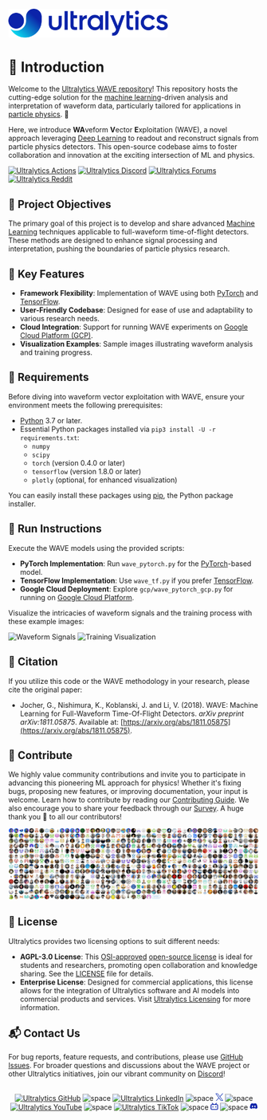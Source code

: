 <a href="https://www.ultralytics.com/"><img src="https://raw.githubusercontent.com/ultralytics/assets/main/logo/Ultralytics_Logotype_Original.svg" width="320" alt="Ultralytics logo"></a>

# 🌊 Introduction

Welcome to the [Ultralytics WAVE repository](https://github.com/ultralytics/wave)! This repository hosts the cutting-edge solution for the [machine learning](https://www.ultralytics.com/glossary/machine-learning-ml)-driven analysis and interpretation of waveform data, particularly tailored for applications in [particle physics](https://en.wikipedia.org/wiki/Particle_physics). 🎉

Here, we introduce **WA**veform **V**ector **E**xploitation (WAVE), a novel approach leveraging [Deep Learning](https://www.ultralytics.com/glossary/deep-learning-dl) to readout and reconstruct signals from particle physics detectors. This open-source codebase aims to foster collaboration and innovation at the exciting intersection of ML and physics.

[![Ultralytics Actions](https://github.com/ultralytics/wave/actions/workflows/format.yml/badge.svg)](https://github.com/ultralytics/wave/actions/workflows/format.yml) [![Ultralytics Discord](https://img.shields.io/discord/1089800235347353640?logo=discord&logoColor=white&label=Discord&color=blue)](https://discord.com/invite/ultralytics) [![Ultralytics Forums](https://img.shields.io/discourse/users?server=https%3A%2F%2Fcommunity.ultralytics.com&logo=discourse&label=Forums&color=blue)](https://community.ultralytics.com/) [![Ultralytics Reddit](https://img.shields.io/reddit/subreddit-subscribers/ultralytics?style=flat&logo=reddit&logoColor=white&label=Reddit&color=blue)](https://reddit.com/r/ultralytics)

## 🚀 Project Objectives

The primary goal of this project is to develop and share advanced [Machine Learning](https://www.ultralytics.com/glossary/machine-learning-ml) techniques applicable to full-waveform time-of-flight detectors. These methods are designed to enhance signal processing and interpretation, pushing the boundaries of particle physics research.

## 🌟 Key Features

- **Framework Flexibility**: Implementation of WAVE using both [PyTorch](https://pytorch.org/) and [TensorFlow](https://www.tensorflow.org/).
- **User-Friendly Codebase**: Designed for ease of use and adaptability to various research needs.
- **Cloud Integration**: Support for running WAVE experiments on [Google Cloud Platform (GCP)](https://cloud.google.com/).
- **Visualization Examples**: Sample images illustrating waveform analysis and training progress.

## 🔧 Requirements

Before diving into waveform vector exploitation with WAVE, ensure your environment meets the following prerequisites:

- [Python](https://www.python.org/) 3.7 or later.
- Essential Python packages installed via `pip3 install -U -r requirements.txt`:
    - `numpy`
    - `scipy`
    - `torch` (version 0.4.0 or later)
    - `tensorflow` (version 1.8.0 or later)
    - `plotly` (optional, for enhanced visualization)

You can easily install these packages using [pip](https://pip.pypa.io/en/stable/), the Python package installer.

## 🏃 Run Instructions

Execute the WAVE models using the provided scripts:

- **PyTorch Implementation**: Run `wave_pytorch.py` for the [PyTorch](https://pytorch.org/)-based model.
- **TensorFlow Implementation**: Use `wave_tf.py` if you prefer [TensorFlow](https://www.tensorflow.org/).
- **Google Cloud Deployment**: Explore `gcp/wave_pytorch_gcp.py` for running on [Google Cloud Platform](https://cloud.google.com/).

Visualize the intricacies of waveform signals and the training process with these example images:

![Waveform Signals](https://raw.githubusercontent.com/ultralytics/wave/main/data/waveforms.png)
![Training Visualization](https://raw.githubusercontent.com/ultralytics/wave/main/data/wave.png)

## 📜 Citation

If you utilize this code or the WAVE methodology in your research, please cite the original paper:

- Jocher, G., Nishimura, K., Koblanski, J. and Li, V. (2018). WAVE: Machine Learning for Full-Waveform Time-Of-Flight Detectors. *arXiv preprint arXiv:1811.05875*. Available at: [https://arxiv.org/abs/1811.05875](https://arxiv.org/abs/1811.05875).

## 🤝 Contribute

We highly value community contributions and invite you to participate in advancing this pioneering ML approach for physics! Whether it's fixing bugs, proposing new features, or improving documentation, your input is welcome. Learn how to contribute by reading our [Contributing Guide](https://docs.ultralytics.com/help/contributing/). We also encourage you to share your feedback through our [Survey](https://www.ultralytics.com/survey?utm_source=github&utm_medium=social&utm_campaign=Survey). A huge thank you 🙏 to all our contributors!

[![Ultralytics open-source contributors](https://raw.githubusercontent.com/ultralytics/assets/main/im/image-contributors.png)](https://github.com/ultralytics/ultralytics/graphs/contributors)

## 📄 License

Ultralytics provides two licensing options to suit different needs:

- **AGPL-3.0 License**: This [OSI-approved](https://opensource.org/license) [open-source license](https://github.com/ultralytics/wave/blob/main/LICENSE) is ideal for students and researchers, promoting open collaboration and knowledge sharing. See the [LICENSE](https://github.com/ultralytics/wave/blob/main/LICENSE) file for details.
- **Enterprise License**: Designed for commercial applications, this license allows for the integration of Ultralytics software and AI models into commercial products and services. Visit [Ultralytics Licensing](https://www.ultralytics.com/license) for more information.

## 📬 Contact Us

For bug reports, feature requests, and contributions, please use [GitHub Issues](https://github.com/ultralytics/wave/issues). For broader questions and discussions about the WAVE project or other Ultralytics initiatives, join our vibrant community on [Discord](https://discord.com/invite/ultralytics)!

<br>
<div align="center">
  <a href="https://github.com/ultralytics"><img src="https://github.com/ultralytics/assets/raw/main/social/logo-social-github.png" width="3%" alt="Ultralytics GitHub"></a>
  <img src="https://github.com/ultralytics/assets/raw/main/social/logo-transparent.png" width="3%" alt="space">
  <a href="https://www.linkedin.com/company/ultralytics/"><img src="https://github.com/ultralytics/assets/raw/main/social/logo-social-linkedin.png" width="3%" alt="Ultralytics LinkedIn"></a>
  <img src="https://github.com/ultralytics/assets/raw/main/social/logo-transparent.png" width="3%" alt="space">
  <a href="https://twitter.com/ultralytics"><img src="https://github.com/ultralytics/assets/raw/main/social/logo-social-twitter.png" width="3%" alt="Ultralytics Twitter"></a>
  <img src="https://github.com/ultralytics/assets/raw/main/social/logo-transparent.png" width="3%" alt="space">
  <a href="https://youtube.com/ultralytics"><img src="https://github.com/ultralytics/assets/raw/main/social/logo-social-youtube.png" width="3%" alt="Ultralytics YouTube"></a>
  <img src="https://github.com/ultralytics/assets/raw/main/social/logo-transparent.png" width="3%" alt="space">
  <a href="https://www.tiktok.com/@ultralytics"><img src="https://github.com/ultralytics/assets/raw/main/social/logo-social-tiktok.png" width="3%" alt="Ultralytics TikTok"></a>
  <img src="https://github.com/ultralytics/assets/raw/main/social/logo-transparent.png" width="3%" alt="space">
  <a href="https://ultralytics.com/bilibili"><img src="https://github.com/ultralytics/assets/raw/main/social/logo-social-bilibili.png" width="3%" alt="Ultralytics BiliBili"></a>
  <img src="https://github.com/ultralytics/assets/raw/main/social/logo-transparent.png" width="3%" alt="space">
  <a href="https://discord.com/invite/ultralytics"><img src="https://github.com/ultralytics/assets/raw/main/social/logo-social-discord.png" width="3%" alt="Ultralytics Discord"></a>
</div>
